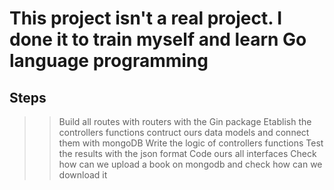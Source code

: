 # This project isn't a real project. I done it to train myself and learn Go language programming

## Steps

>> Build all routes with routers with the Gin package
>> Etablish the controllers functions
>> contruct ours data models and connect them with mongoDB
>> Write the logic of controllers functions
>> Test the results with the json format
>> Code ours all interfaces
>> Check how can we upload a book on mongodb and check how can we download it
